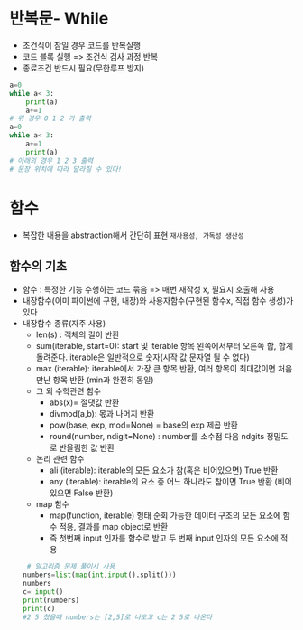# 반복문- While
- 조건식이 참일 경우 코드를 반복실행
- 코드 블록 실행 => 조건식 검사 과정 반복
- 종료조건 반드시 필요(무한루프 방지)
```python
a=0
while a< 3:
    print(a)
    a+=1
# 위 경우 0 1 2 가 출력
a=0
while a< 3:
    a+=1
    print(a)
# 아래의 경우 1 2 3 출력
# 문장 위치에 따라 달라질 수 있다!
```

# 함수
- 복잡한 내용을 abstraction해서 간단히 표현 `재사용성, 가독성 생산성`
## 함수의 기초
- 함수 : 특정한 기능 수행하는 코드 묶음 => 매번 재작성 x, 필요시 호출해 사용
- 내장함수(이미 파이썬에 구현, 내장)와 사용자함수(구현된 함수x, 직접 함수 생성)가 있다
- 내장함수 종류(자주 사용)
    - len(s) : 객체의 길이 반환
    - sum(iterable, start=0): start 및 iterable 항목 왼쪽에서부터 오른쪽 합, 합계 돌려준다. iterable은 일반적으로 숫자(시작 값 문자열 될 수 없다)
    - max (iterable): iterable에서 가장 큰 항목 반환, 여러 항목이 최대값이면 처음만난 항목 반환 (min과 완전히 동일)
    - 그 외 수학관련 함수
        - abs(x)= 절댓값 반환
        - divmod(a,b): 몫과 나머지 반환
        - pow(base, exp, mod=None) = base의 exp 제곱 반환
        - round(number, ndigit=None) : number를 소수점 다음 ndgits 정밀도로 반올림한 값 반환
    - 논리 관련 함수
        - ali (iterable): iterable의 모든 요소가 참(혹은 비어있으면) True 반환
        - any (iterable): iterable의 요소 중 어느 하나라도 참이면 True 반환 (비어있으면 False 반환)
    - map 함수
        - map(function, iterable) 형태 순회 가능한 데이터 구조의 모든 요소에 함수 적용, 결과를 map object로 반환
        - 즉 첫번째 input 인자를 함수로 받고 두 번째 input 인자의 모든 요소에 적용
    ``` python
     # 알고리즘 문제 풀이시 사용
    numbers=list(map(int,input().split()))
    numbers
    c= input()
    print(numbers)
    print(c)
    #2 5 쳤을때 numbers는 [2,5]로 나오고 c는 2 5로 나온다 
    ```
